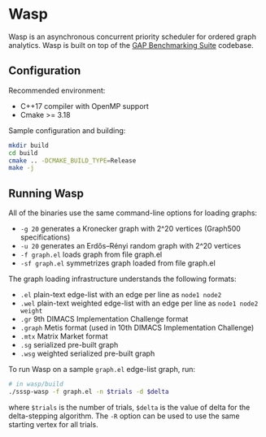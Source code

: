 # Wasp 
Wasp is an asynchronous concurrent priority scheduler for ordered graph analytics.
Wasp is built on top of the [GAP Benchmarking Suite](https://github.com/sbeamer/gapbs) codebase.

## Configuration
Recommended environment:
- C++17 compiler with OpenMP support
- Cmake >= 3.18

Sample configuration and building:
```bash
mkdir build
cd build 
cmake .. -DCMAKE_BUILD_TYPE=Release
make -j
```

## Running Wasp
All of the binaries use the same command-line options for loading graphs:

- `-g 20` generates a Kronecker graph with 2^20 vertices (Graph500 specifications)
- `-u 20` generates an Erdős–Rényi random graph with 2^20 vertices
- `-f graph.el` loads graph from file graph.el
- `-sf graph.el` symmetrizes graph loaded from file graph.el

The graph loading infrastructure understands the following formats:

- `.el` plain-text edge-list with an edge per line as `node1 node2`
- `.wel` plain-text weighted edge-list with an edge per line as `node1 node2 weight`
- `.gr` 9th DIMACS Implementation Challenge format
- `.graph` Metis format (used in 10th DIMACS Implementation Challenge)
- `.mtx` Matrix Market format
- `.sg` serialized pre-built graph
- `.wsg` weighted serialized pre-built graph


To run Wasp on a sample `graph.el` edge-list graph, run:
```bash
# in wasp/build
./sssp-wasp -f graph.el -n $trials -d $delta 
```
where `$trials` is the number of trials, `$delta` is the value of delta for the delta-stepping algorithm.
The `-R` option can be used to use the same starting vertex for all trials.

